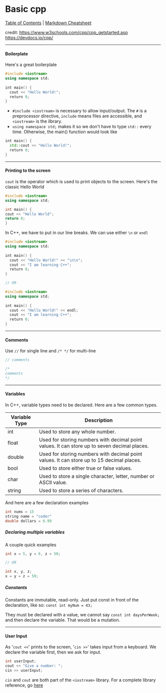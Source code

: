 # Basic cpp

[Table of Contents](../../README.md) | [Markdown Cheatsheet](../../Markdown%20Cheatsheet.md)

credit: 
https://www.w3schools.com/cpp/cpp_getstarted.asp
https://devdocs.io/cpp/
___
#### Boilerplate

Here's a great boilerplate
```cpp
#include <iostream>  
using namespace std;  
  
int main() {  
  cout << "Hello World!";  
  return 0;  
}
```

- `#include <iostream>` is necessary to allow input/output. The `#` is a preprocessor directive, `include` means files are accessible, and `<iostream>` is the ilbrary.
- `using namespace std;` makes it so we don't have to type `std::` every time. Otherwise, the main() function would look like 
```cpp
int main() {  
  std::cout << "Hello World!";  
  return 0;  
}
```
____
#### Printing to the screen

`cout` is the operator which is used to print objects to the screen. Here's the classic Hello World
```cpp
#include <iostream>
using namespace std;

int main() {
cout << "Hello World";
return 0;
}
```
In C++, we have to put in our line breaks. We can use either `\n` or `endl`
```cpp
#include <iostream>  
using namespace std;  
  
int main() {  
  cout << "Hello World!" << "\n\n";  
  cout << "I am learning C++";  
  return 0;  
}

// OR

#include <iostream>  
using namespace std;  
  
int main() {  
  cout << "Hello World!" << endl;  
  cout << "I am learning C++";  
  return 0;  
}
```
___
#### Comments
Use `//` for single line 
and `/* */` for multi-line
```cpp
// comments

/*
comments
*/
```
___

#### Variables

In C++, variable types need to be declared. 
Here are a few common types. 

| **Variable Type** | **Description**                                                                              |
| ----------------- | -------------------------------------------------------------------------------------------- |
| int               | Used to store any whole number.                                                              |
| float             | Used for storing numbers with decimal point values. It can store up to seven decimal places. |
| double            | Used for storing numbers with decimal point values. It can store up to 15 decimal places.    |
| bool              | Used to store either true or false values.                                                   |
| char              | Used to store a single character, letter, number or ASCII value.                             |
| string            | Used to store a series of characters.                                                        |

And here are a few declaration examples
```cpp
int nums = 15
string name = "coder"
double dollars = 6.99
```

##### Declaring multiple variables

A couple quick examples
```cpp
int x = 5, y = 6, z = 50;

// OR

int x, y, z;
x = y = z = 50;

```

##### Constants
Constants are immutable, read-only. Just put const in front of the declaration, like so: `const int myNum = 43;`

They must be declared with a value, we cannot say `const int daysPerWeek;` and then declare the variable. That would be a mutation.

___

#### User Input

As '`cout <<`' prints to the screen, '`cin >>`' takes input from a keyboard. We declare the variable first, then we ask for input.
```cpp
int userInput;
cout << "Give a number: ";
cin >> userInput;
```

`cin` and `cout` are both part of the `<iostream>` library. For a complete library reference, go [here](https://cplusplus.com/reference/iostream/)





